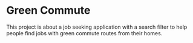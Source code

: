 # Green Commute

This project is about a job seeking application with a search filter to help people find jobs with green commute routes from their homes.